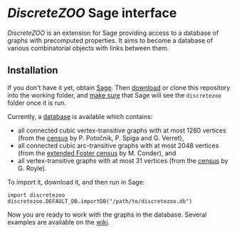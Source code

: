 # *DiscreteZOO* Sage interface

*DiscreteZOO* is an extension for Sage providing access to a database of graphs with precomputed properties. It aims to become a database of various combinatorial objects with links between them.

## Installation

If you don't have it yet, obtain [Sage](http://www.sagemath.org/). Then [download](https://github.com/DiscreteZOO/DiscreteZOO-sage/archive/master.zip) or clone this repository into the working folder, and [make sure](INSTALL.md) that Sage will see the `discretezoo` folder once it is run.

Currently, a [database](http://baza.fmf.uni-lj.si/discretezoo.db) is available which contains:
* all connected cubic vertex-transitive graphs with at most 1280 vertices (from the [census](http://www.matapp.unimib.it/~spiga/census.html) by P. Potočnik, P. Spiga and G. Verret),
* all connected cubic arc-transitive graphs with at most 2048 vertices (from the [extended Foster census](https://www.math.auckland.ac.nz/~conder/symmcubic2048list.txt) by M. Conder), and
* all vertex-transitive graphs with at most 31 vertices (from the [census](http://staffhome.ecm.uwa.edu.au/~00013890/remote/trans/index.html) by G. Royle).

To import it, download it, and then run in Sage:
```sage
import discretezoo
discretezoo.DEFAULT_DB.importDB("/path/to/discretezoo.db")
```
Now you are ready to work with the graphs in the database. Several examples are available on the [wiki](https://github.com/DiscreteZOO/DiscreteZOO-sage/wiki/Database%20interface%20for%20Sage).
